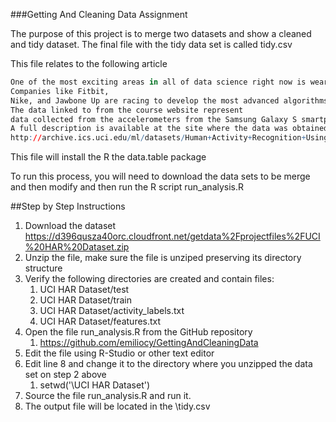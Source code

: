 ###Getting And Cleaning Data Assignment


The purpose of this project is to merge two datasets and show a cleaned and tidy dataset. The final file with the tidy
data set is called tidy.csv

This file relates to the following article
```r
One of the most exciting areas in all of data science right now is wearable computing - see for example  this article . 
Companies like Fitbit, 
Nike, and Jawbone Up are racing to develop the most advanced algorithms to attract new users. 
The data linked to from the course website represent
data collected from the accelerometers from the Samsung Galaxy S smartphone. 
A full description is available at the site where the data was obtained: 
http://archive.ics.uci.edu/ml/datasets/Human+Activity+Recognition+Using+Smartphones 
```

This file will install the R the data.table package 

To run this process, you will need to download the data sets to be merge and then modify and then run the R script run_analysis.R

##Step by Step Instructions

1. Download the dataset 
https://d396qusza40orc.cloudfront.net/getdata%2Fprojectfiles%2FUCI%20HAR%20Dataset.zip 
2. Unzip the file, make sure the file is unziped preserving its directory structure
3. Verify the following directories are created and contain files:
	1. UCI HAR Dataset/test
	2. UCI HAR Dataset/train
	3. UCI HAR Dataset/activity_labels.txt
	4. UCI HAR Dataset/features.txt
4. Open the file run_analysis.R from the GitHub repository
	1. https://github.com/emiliocy/GettingAndCleaningData	
5. Edit the file using R-Studio or other text editor
6. Edit line 8 and change it to the directory where you unzipped the data set on step 2 above
	1. setwd('<UNZIP DIRECTORY>\\UCI HAR Dataset')
7. Source the file run_analysis.R and run it.
8. The output file will be located in the <UNZIP DIRECTORY>\\tidy.csv
